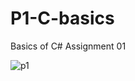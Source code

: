 # P1-C-basics
Basics of C# Assignment 01


![p1](https://user-images.githubusercontent.com/35507658/51723032-29dcfe00-201d-11e9-8e27-2f240b3f9007.png)



